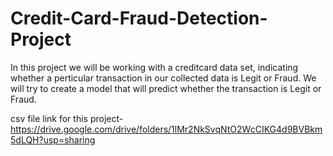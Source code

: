 # Credit-Card-Fraud-Detection-Project

In this project we will be working with a creditcard data set, indicating whether a perticular transaction in our collected data is Legit or Fraud. We will try to create a model that will predict whether the transaction is Legit or Fraud.

csv file link for this project- https://drive.google.com/drive/folders/1lMr2NkSvqNtO2WcCIKG4d9BVBkm5dLQH?usp=sharing
